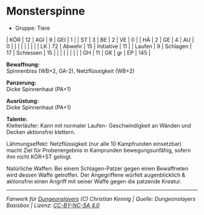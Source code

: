 # Monsterspinne  
- Gruppe: Tiere  

| KÖR    | 12 | AGI      | 9  | GEI        | 1   |
| ST     | 3  | BE       | 2  | VE         | 0   |
| HÄ     | 2  | GE       | 4  | AU         | 0   |
|        |    |          |    |            |     |
| LK     | 72 | Abwehr   | 15 | Initiative | 11  |
| Laufen | 9  | Schlagen | 17 | Schiessen  | 15  |
|        |    |          |    |            |     |
| GH     | 11 | GK       | gr | EP         | 145 |


**Bewaffnung:**  
Spinnenbiss (WB+2, GA-2), Netzflüssigkeit (WB+2)

**Panzerung:**  
Dicke Spinnenhaut (PA+1)

**Ausrüstung:**  
Dicke Spinnenhaut (PA+1)

**Talente:**  
Kletterläufer: Kann mit normaler Laufen- Geschwindigkeit an Wänden und Decken aktionsfrei klettern.

Lähmungseffekt: Netzflüssigkeit (nur alle 10 Kampfrunden einsetzbar) macht Ziel für Probenergebnis in Kamprunden bewegungsunfähig, sofern ihm nicht KÖR+ST gelingt.

Natürliche Waffen: Bei einem Schlagen-Patzer gegen einen Bewaffneten wird dessen Waffe getroffen. Der Angegriffene würfelt augenblicklich & aktionsfrei einen Angriff mit seiner Waffe gegen die patzende Kreatur.





___
*Fanwerk für [Dungeonslayers](https://www.dungeonslayers.net/) (C) Christian Kennig | Quelle: Dungeonslayers Basisbox | Lizenz: [CC-BY-NC-SA 4.0](https://creativecommons.org/licenses/by-nc-sa/4.0/deed.de)*